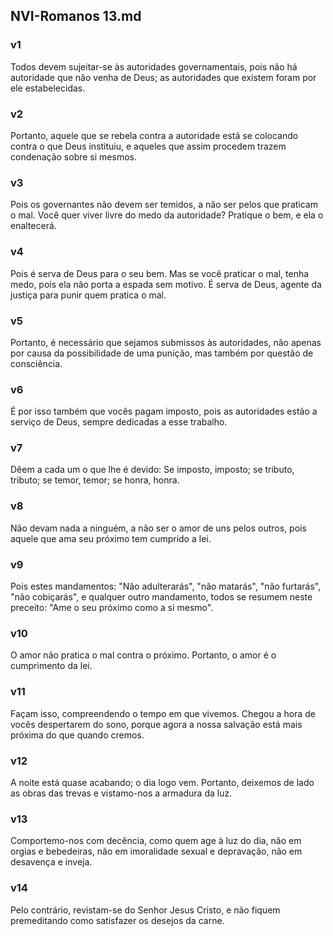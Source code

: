 ## NVI-Romanos 13.md
### v1
 Todos devem sujeitar-se às autoridades governamentais, pois não há autoridade que não venha de Deus; as autoridades que existem foram por ele estabelecidas.
### v2
 Portanto, aquele que se rebela contra a autoridade está se colocando contra o que Deus instituiu, e aqueles que assim procedem trazem condenação sobre si mesmos.
### v3
 Pois os governantes não devem ser temidos, a não ser pelos que praticam o mal. Você quer viver livre do medo da autoridade? Pratique o bem, e ela o enaltecerá.
### v4
 Pois é serva de Deus para o seu bem. Mas se você praticar o mal, tenha medo, pois ela não porta a espada sem motivo. É serva de Deus, agente da justiça para punir quem pratica o mal.
### v5
 Portanto, é necessário que sejamos submissos às autoridades, não apenas por causa da possibilidade de uma punição, mas também por questão de consciência.
### v6
 É por isso também que vocês pagam imposto, pois as autoridades estão a serviço de Deus, sempre dedicadas a esse trabalho.
### v7
 Dêem a cada um o que lhe é devido: Se imposto, imposto; se tributo, tributo; se temor, temor; se honra, honra.
### v8
 Não devam nada a ninguém, a não ser o amor de uns pelos outros, pois aquele que ama seu próximo tem cumprido a lei.
### v9
 Pois estes mandamentos: "Não adulterarás", "não matarás", "não furtarás", "não cobiçarás", e qualquer outro mandamento, todos se resumem neste preceito: "Ame o seu próximo como a si mesmo".
### v10
 O amor não pratica o mal contra o próximo. Portanto, o amor é o cumprimento da lei.
### v11
 Façam isso, compreendendo o tempo em que vivemos. Chegou a hora de vocês despertarem do sono, porque agora a nossa salvação está mais próxima do que quando cremos.
### v12
 A noite está quase acabando; o dia logo vem. Portanto, deixemos de lado as obras das trevas e vistamo-nos a armadura da luz.
### v13
 Comportemo-nos com decência, como quem age à luz do dia, não em orgias e bebedeiras, não em imoralidade sexual e depravação, não em desavença e inveja.
### v14
 Pelo contrário, revistam-se do Senhor Jesus Cristo, e não fiquem premeditando como satisfazer os desejos da carne.
